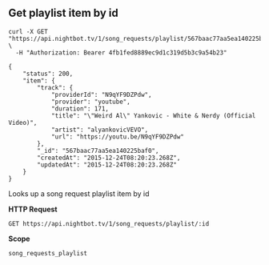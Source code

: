 ## Get playlist item by id

```cURL
curl -X GET "https://api.nightbot.tv/1/song_requests/playlist/567baac77aa5ea140225baf0" \
  -H "Authorization: Bearer 4fb1fed8889ec9d1c319d5b3c9a54b23"

{
    "status": 200,
    "item": {
        "track": {
            "providerId": "N9qYF9DZPdw",
            "provider": "youtube",
            "duration": 171,
            "title": "\"Weird Al\" Yankovic - White & Nerdy (Official Video)",
            "artist": "alyankovicVEVO",
            "url": "https://youtu.be/N9qYF9DZPdw"
        },
        "_id": "567baac77aa5ea140225baf0",
        "createdAt": "2015-12-24T08:20:23.268Z",
        "updatedAt": "2015-12-24T08:20:23.268Z"
    }
}
```

Looks up a song request playlist item by id

**HTTP Request**

`GET https://api.nightbot.tv/1/song_requests/playlist/:id`

**Scope**

`song_requests_playlist`
